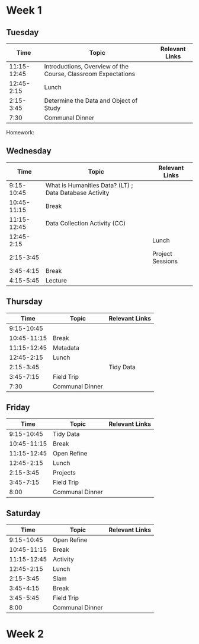 # Week 1

## Tuesday
| Time | Topic| Relevant Links |
| ------------- |-------------| -----|
| 11:15-12:45 | Introductions, Overview of the Course, Classroom Expectations   | |
| 12:45-2:15 |  Lunch  | |
| 2:15-3:45| Determine the Data and Object of Study |  |
| 7:30 | Communal Dinner | |

Homework:

## Wednesday
| Time | Topic| Relevant Links |
| ------------- |-------------| -----|
| 9:15-10:45 | What is Humanities Data? (LT) ; Data Database Activity |  |
| 10:45-11:15 | Break | |
| 11:15-12:45 | Data Collection Activity (CC) |  |
| 12:45-2:15 | | Lunch|  |
| 2:15-3:45 |  | Project Sessions  |
| 3:45-4:15 | Break |  |
| 4:15-5:45 | Lecture |  |


## Thursday
| Time | Topic| Relevant Links |
| ------------- |-------------| -----|
| 9:15-10:45 |  |  |
| 10:45-11:15 | Break | |
| 11:15-12:45 | Metadata |  |
| 12:45-2:15  | Lunch |  |
| 2:15-3:45 |  |Tidy Data  |
| 3:45-7:15 | Field Trip |  |
| 7:30 | Communal Dinner | |



## Friday
| Time | Topic| Relevant Links |
| ------------- |-------------| -----|
| 9:15-10:45 | Tidy Data |  |
| 10:45-11:15 | Break | |
| 11:15-12:45 | Open Refine |  |
| 12:45-2:15  | Lunch |  |
| 2:15-3:45 | Projects |  |
| 3:45-7:15 | Field Trip |  |
| 8:00 | Communal Dinner | |

## Saturday
| Time | Topic| Relevant Links |
| ------------- |-------------| -----|
| 9:15-10:45 | Open Refine |  |
| 10:45-11:15| Break | |
| 11:15-12:45 | Activity  |  |
| 12:45-2:15  | Lunch |  |
| 2:15-3:45 | Slam |  |
| 3:45-4:15 | Break |  |
| 3:45-5:45 | Field Trip |  |
| 8:00 | Communal Dinner | |



# Week 2


